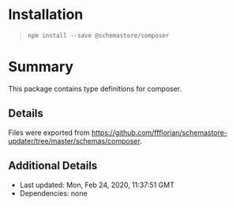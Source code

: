 # Installation
> `npm install --save @schemastore/composer`

# Summary
This package contains type definitions for composer.

## Details
Files were exported from https://github.com/ffflorian/schemastore-updater/tree/master/schemas/composer.

## Additional Details
* Last updated: Mon, Feb 24, 2020, 11:37:51 GMT
* Dependencies: none
